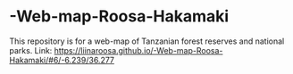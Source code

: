 # -Web-map-Roosa-Hakamaki

This repository is for a web-map of Tanzanian forest reserves and national parks. 
Link: https://liinaroosa.github.io/-Web-map-Roosa-Hakamaki/#6/-6.239/36.277
